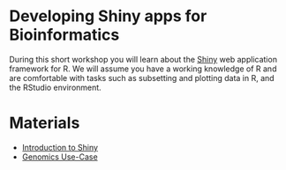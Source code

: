 # Developing Shiny apps for Bioinformatics

During this short workshop you will learn about the [Shiny](http://shiny.rstudio.com/) web application framework for R. We will assume you have a working knowledge of R and are comfortable with tasks such as subsetting and plotting data in R, and the RStudio environment.

# Materials

- [Introduction to Shiny](tutorial)
- [Genomics Use-Case](use-case)

